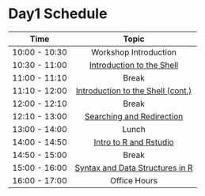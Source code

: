 # Day1 Schedule

| Time            |  Topic  |
|:------------------------:|:------------------------------------------------:|
|10:00 - 10:30 | Workshop Introduction |
|10:30 - 11:00 | [Introduction to the Shell](lessons/01_the_filesystem.md) |
|11:00 - 11:10 | Break |
|11:10 - 12:00 | [Introduction to the Shell (cont.)](lessons/01_the_filesystem.md) |
|12:00 - 12:10 | Break |
|12:10 - 13:00 | [Searching and Redirection](lessons/02_searching_files.md) |
|13:00 - 14:00 | Lunch |
|14:00 - 14:50 | [Intro to R and Rstudio](lessons/05_introR-R-and-RStudio.md) |
|14:50 - 15:00 | Break |
|15:00 - 16:00 | [Syntax and Data Structures in R](lessons/06_introR-syntax-and-data-structures.md) |
|16:00 - 17:00 | Office Hours |
